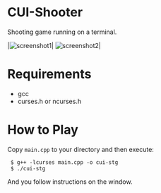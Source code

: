 CUI-Shooter
===

Shooting game running on a terminal.

|![screenshot1](https://raw.githubusercontent.com/ukuku09/cui-stg/master/images/screenshot1.png)|
![screenshot2](https://raw.githubusercontent.com/ukuku09/cui-stg/master/images/screenshot2.png)|

Requirements
===

- gcc
- curses.h or ncurses.h

How to Play
===

Copy `main.cpp` to your directory and then execute:

     $ g++ -lcurses main.cpp -o cui-stg
     $ ./cui-stg

And you follow instructions on the window.
